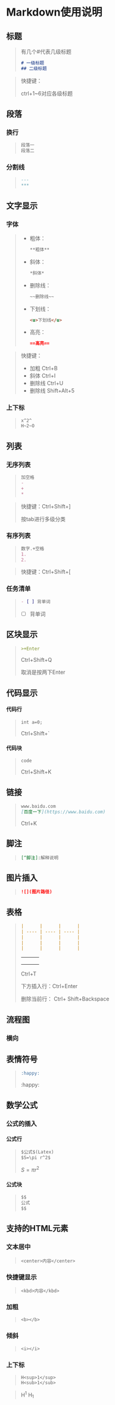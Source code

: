 # Markdown使用说明

## 标题

> 有几个#代表几级标题
>
> ```markdown
> # 一级标题
> ## 二级标题
> ```

>快捷键：
>
>ctrl+1~6对应各级标题

## 段落

### 换行

>```markdown
>段落一
>段落二
>```

### 分割线

>```markdown
>---
>***
>```

## 文字显示

### 字体

> - 粗体：
>
>   ```markdown
>   **粗体**
>   ```
>
> - 斜体：
>
>   ```markdown
>   *斜体*
>   ```
>
> - 删除线：
>
>   ```markdown
>   ~~删除线~~
>   ```
>
> - 下划线：
>
>   ```markdown
>   <u>下划线</u>
>   ```
>
> - 高亮：
>
>   ```markdown
>   ==高亮==
>   ```

> 快捷键：
>
> - 加粗 Ctrl+B
> - 斜体 Ctrl+I
> - 删除线 Ctrl+U
> - 删除线 Shift+Alt+5

### 上下标

> ```markdown
> x^2^
> H~2~O
> ```

## 列表

### 无序列表

> ```markdown
> 加空格
> - 
> + 
> * 
> ```

> 快捷键：Ctrl+Shift+]
>
> 按tab进行多级分类

### 有序列表

> ```markdown
> 数字.+空格
> 1. 
> 2. 
> ```

> 快捷键：Ctrl+Shift+[

### 任务清单

> ```markdown
> - [ ] 背单词
> ```
>
> - [ ] 背单词

## 区块显示

> ```markdown
> >+Enter
> ```
>
> Ctrl+Shift+Q
>
> 取消是按两下Enter

## 代码显示

#### 代码行

> `int a=0;`
>
> Ctrl+Shift+`

#### 代码块

> ```
> code
> ```
>
> Ctrl+Shift+K

## 链接

> ```markdown
> www.baidu.com
> [百度一下](https://www.baidu.com)
> ```
>
> Ctrl+K

## 脚注

>```markdown
>[^脚注]:解释说明
>```

## 图片插入

>```markdown
>![](图片路径)
>```

## 表格

> ```markdown
> |      |      |      |
> | ---- | ---- | ---- |
> |      |      |      |
> |      |      |      |
> |      |      |      |
> ```
>
> |      |      |      |
> | ---- | ---- | ---- |
> |      |      |      |
> |      |      |      |
> |      |      |      |
>
> Ctrl+T
>
> 下方插入行：Ctrl+Enter
>
> 删除当前行： Ctrl+ Shift+Backspace

## 流程图

### 横向

## 表情符号

> ```markdown
> :happy:
> ```
>
> :happy:

## 数学公式

### 公式的插入

#### 公式行

> ```markdown
> $公式$(Latex)
> $S=\pi r^2$
> ```
>
> $S=\pi r^2$

#### 公式块

> ```markdown
> $$
> 公式
> $$
> ```

## 支持的HTML元素

### 文本居中

> ```
> <center>内容</center>
> ```

### 快捷键显示

> ```
> <kbd>内容</kbd>
> ```

### 加粗

> ```
> <b></b>
> ```

### 倾斜

> ```
> <i></i>
> ```

### 上下标

> ```
> H<sup>1</sup>
> H<sub>1</sub>
> ```

> H<sup>1</sup>
> H<sub>1</sub>

